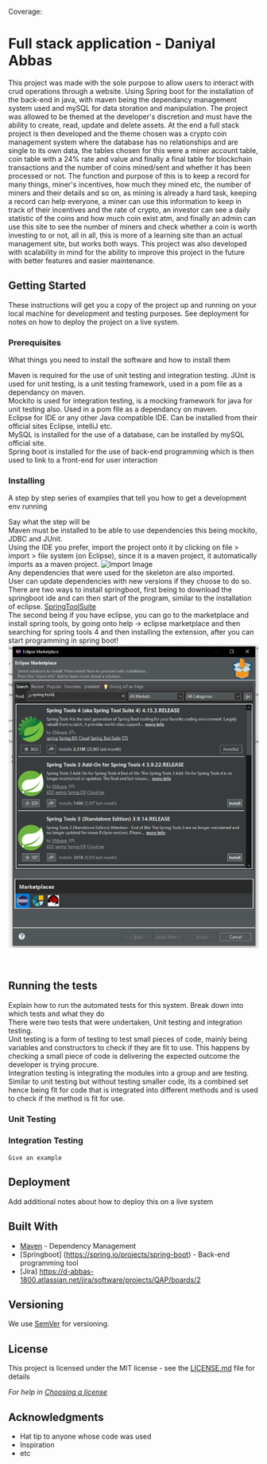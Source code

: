 Coverage: 
# Full stack application - Daniyal Abbas

This project was made with the sole purpose to allow users to interact with crud operations through a website. Using Spring boot for the installation of the back-end in java, with maven being the dependancy management system used and mySQL for data storation and manipulation. The project was allowed to be themed at the developer's discretion and must have the ability to create, read, update and delete assets. At the end a full stack project is then developed and the theme chosen was a crypto coin management system where the database has no relationships and are single to its own data, the tables chosen for this were a miner account table, coin table with a 24% rate and value and finally a final table for blockchain transactions and the number of coins mined/sent and whether it has been processed or not. The function and purpose of this is to keep a record for many things, miner's incentives, how much they mined etc, the number of miners and their details and so on, as mining is already a hard task, keeping a record can help everyone, a miner can use this information to keep in track of their incentives and the rate of crypto, an investor can see a daily statistic of the coins and how much coin exist atm, and finally an admin can use this site to see the number of miners and check whether a coin is worth investing to or not, all in all, this is more of a learning site than an actual management site, but works both ways. This project was also developed with scalability in mind for the ability to improve this project in the future with better features and easier maintenance.

## Getting Started

These instructions will get you a copy of the project up and running on your local machine for development and testing purposes. See deployment for notes on how to deploy the project on a live system.

### Prerequisites

What things you need to install the software and how to install them

Maven is required for the use of unit testing and integration testing.
JUnit is used for unit testing, is a unit testing framework, used in a pom file as a dependancy on maven.<br />
Mockito is used for integration testing, is a mocking framework for java for unit testing also. Used in a pom file as a dependancy on maven. <br />
Eclipse for IDE or any other Java compatible IDE. Can be installed from their official sites Eclipse, intelliJ etc. <br />
MySQL is installed for the use of a database, can be installed by mySQL official site. <br />
Spring boot is installed for the use of back-end programming which is then used to link to a front-end for user interaction<br />


### Installing

A step by step series of examples that tell you how to get a development env running

Say what the step will be
<br />
Maven must be installed to be able to use dependencies this being mockito, JDBC and JUnit.
<br />
Using the IDE you prefer, import the project onto it by clicking on file > import > file system (on Eclipse), since it is a maven project, it automatically imports as a maven project.
![Import Image](import.PNG)
<br />
Any dependencies that were used for the skeleton are also imported.
<br />
User can update dependencies with new versions if they choose to do so.
<br />
There are two ways to install springboot, first being to download the springboot ide and can then start of the program, similar to the installation of eclipse. [SpringToolSuite](https://spring.io/tools)
<br />
The second being if you have eclipse, you can go to the marketplace and install spring tools, by going onto help -> eclipse marketplace and then searching for spring tools 4 and then installing the extension, after you can start programming in spring boot!
![Import Image](SpringEclipse.PNG)

<br />

## Running the tests

Explain how to run the automated tests for this system. Break down into which tests and what they do
<br />
There were two tests that were undertaken, Unit testing and integration testing.
<br />
Unit testing is a form of testing to test small pieces of code, mainly being variables and constructors to check if they are fit to use. This happens by checking a small piece of code is delivering the expected outcome the developer is trying procure. 
<br />
Integration testing is integrating the modules into a group and are testing. Similar to unit testing but without testing smaller code, its a combined set hence being fit for code that is integrated into different methods and is used to check if the method is fit for use.

### Unit Testing

### Integration Testing
```
Give an example
```

## Deployment

Add additional notes about how to deploy this on a live system

## Built With

* [Maven](https://maven.apache.org/) - Dependency Management
* [Springboot] (https://spring.io/projects/spring-boot) - Back-end programming tool
* [Jira] https://d-abbas-1800.atlassian.net/jira/software/projects/QAP/boards/2
## Versioning

We use [SemVer](http://semver.org/) for versioning.


## License

This project is licensed under the MIT license - see the [LICENSE.md](LICENSE.md) file for details 

*For help in [Choosing a license](https://choosealicense.com/)*

## Acknowledgments

* Hat tip to anyone whose code was used
* Inspiration
* etc
